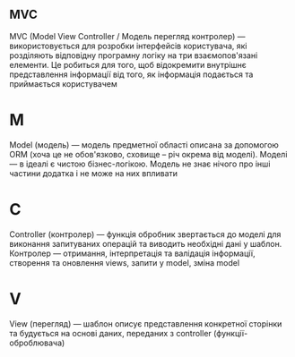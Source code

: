 ## MVC

MVC (Model View Controller / Модель перегляд контролер) — використовується для розробки інтерфейсів користувача, які розділяють відповідну програмну логіку на три взаємопов'язані елементи. Це робиться для того, щоб відокремити внутрішнє представлення інформації від того, як інформація подається та приймається користувачем

# M

Model (модель) — модель предметної області описана за допомогою ORM (хоча це не обов'язково, сховище – річ окрема від моделі). Моделі — в ідеалі є чистою бізнес-логікою. Модель не знає нічого про інші частини додатка і не може на них впливати

# С

Controller (контролер) — функція обробник звертається до моделі для виконання запитуваних операцій та виводить необхідні дані у шаблон. Контролер — отримання, інтерпретація та валідація інформації, створення та оновлення views, запити у model, зміна model

# V

View (перегляд) — шаблон описує представлення конкретної сторінки та будується на основі даних, переданих з controller (функції-оброблювача)
